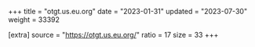 +++
title = "otgt.us.eu.org"
date = "2023-01-31"
updated = "2023-07-30"
weight = 33392

[extra]
source = "https://otgt.us.eu.org/"
ratio = 17
size = 33
+++
